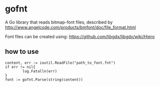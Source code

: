 # gofnt
A Go library that reads bitmap-font files, described by
http://www.angelcode.com/products/bmfont/doc/file_format.html

Font files can be created using:
https://github.com/libgdx/libgdx/wiki/Hiero

## how to use
```
content, err := ioutil.ReadFile("path_to_font.fnt")
if err != nil{
		log.Fatalln(err)
}
font := gofnt.Parse(string(content))
```
